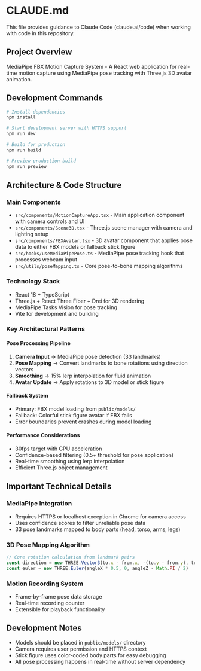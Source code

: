 # CLAUDE.md

This file provides guidance to Claude Code (claude.ai/code) when working with code in this repository.

## Project Overview

MediaPipe FBX Motion Capture System - A React web application for real-time motion capture using MediaPipe pose tracking with Three.js 3D avatar animation.

## Development Commands

```bash
# Install dependencies
npm install

# Start development server with HTTPS support
npm run dev

# Build for production
npm run build

# Preview production build
npm run preview
```

## Architecture & Code Structure

### Main Components
- `src/components/MotionCaptureApp.tsx` - Main application component with camera controls and UI
- `src/components/Scene3D.tsx` - Three.js scene manager with camera and lighting setup
- `src/components/FBXAvatar.tsx` - 3D avatar component that applies pose data to either FBX models or fallback stick figure
- `src/hooks/useMediaPipePose.ts` - MediaPipe pose tracking hook that processes webcam input
- `src/utils/poseMapping.ts` - Core pose-to-bone mapping algorithms

### Technology Stack
- React 18 + TypeScript
- Three.js + React Three Fiber + Drei for 3D rendering
- MediaPipe Tasks Vision for pose tracking
- Vite for development and building

### Key Architectural Patterns

#### Pose Processing Pipeline
1. **Camera Input** → MediaPipe pose detection (33 landmarks)
2. **Pose Mapping** → Convert landmarks to bone rotations using direction vectors
3. **Smoothing** → 15% lerp interpolation for fluid animation
4. **Avatar Update** → Apply rotations to 3D model or stick figure

#### Fallback System
- Primary: FBX model loading from `public/models/`
- Fallback: Colorful stick figure avatar if FBX fails
- Error boundaries prevent crashes during model loading

#### Performance Considerations
- 30fps target with GPU acceleration
- Confidence-based filtering (0.5+ threshold for pose application)
- Real-time smoothing using lerp interpolation
- Efficient Three.js object management

## Important Technical Details

### MediaPipe Integration
- Requires HTTPS or localhost exception in Chrome for camera access
- Uses confidence scores to filter unreliable pose data
- 33 pose landmarks mapped to body parts (head, torso, arms, legs)

### 3D Pose Mapping Algorithm
```typescript
// Core rotation calculation from landmark pairs
const direction = new THREE.Vector3(to.x - from.x, -(to.y - from.y), to.z - from.z)
const euler = new THREE.Euler(angleX * 0.5, 0, angleZ - Math.PI / 2)
```

### Motion Recording System
- Frame-by-frame pose data storage
- Real-time recording counter
- Extensible for playback functionality

## Development Notes

- Models should be placed in `public/models/` directory
- Camera requires user permission and HTTPS context
- Stick figure uses color-coded body parts for easy debugging
- All pose processing happens in real-time without server dependency
